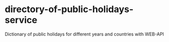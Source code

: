 # directory-of-public-holidays-service
Dictionary of public holidays for different years and countries with WEB-API
